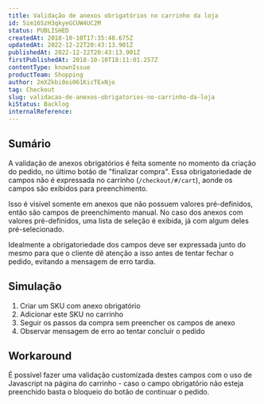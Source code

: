 ```yaml
---
title: Validação de anexos obrigatórios no carrinho da loja
id: 5im16SzH3qkyeGCUW4UC2M
status: PUBLISHED
createdAt: 2018-10-10T17:35:48.675Z
updatedAt: 2022-12-22T20:43:13.901Z
publishedAt: 2022-12-22T20:43:13.901Z
firstPublishedAt: 2018-10-10T18:11:01.257Z
contentType: knownIssue
productTeam: Shopping
author: 2mXZkbi0oi061KicTExNjo
tag: Checkout
slug: validacao-de-anexos-obrigatorios-no-carrinho-da-loja
kiStatus: Backlog
internalReference: 
---
```


## Sumário

A validação de anexos obrigatórios é feita somente no momento da criação do pedido, no último botão de "finalizar compra". Essa obrigatoriedade de campos não é expressada no carrinho (`/checkout/#/cart`), aonde os campos são exibidos para preenchimento.

Isso é visível somente em anexos que não possuem valores pré-definidos, então são campos de preenchimento manual. No caso dos anexos com valores pré-definidos, uma lista de seleção é exibida, já com algum deles pré-selecionado.

Idealmente a obrigatoriedade dos campos deve ser expressada junto do mesmo para que o cliente dê atenção a isso antes de tentar fechar o pedido, evitando a mensagem de erro tardia.

## Simulação

1. Criar um SKU com anexo obrigatório
2. Adicionar este SKU no carrinho
3. Seguir os passos da compra sem preencher os campos de anexo
4. Observar mensagem de erro ao tentar concluir o pedido

## Workaround

É possível fazer uma validação customizada destes campos com o uso de Javascript na página do carrinho - caso o campo obrigatório não esteja preenchido basta o bloqueio do botão de continuar o pedido.

